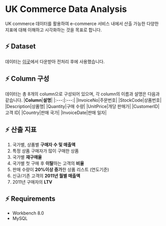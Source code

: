 # UK Commerce Data Analysis
UK commerce 데이터를 활용하여 e-commerce 서비스 내에서 산출 가능한 다양한 지표에 대해 이해하고 시각화하는 것을 목표로 합니다.

## ⚡ Dataset
데이터는 [이곳](https://www.kaggle.com/carrie1/ecommerce-data)에서 다운받아 전처리 후에 사용했습니다.

## ⚡ Column 구성
데이터는 총 8개의 column으로 구성되어 있으며, 각 column의 이름과 설명은 다음과 같습니다.
|**Column**|**설명**|
|:---:|:---:|
|InvoiceNo|주문번호|
|StockCode|상품번호|
|Description|상품명|
|Quantity|구매 수량|
|UnitPrice|개당 판매가|
|CustomerID|고객 ID|
|Country|판매 국가|
|InvoiceDate|판매 일자|

## ⚡ 산출 지표
1. 국가별, 상품별 **구매자 수 및 매출액**
2. 특정 상품 구매자가 많이 구매한 상품
3. 국가별 **재구매율**
4. 국가별 첫 구매 후 **이탈**하는 고객의 **비율**
5. 판매 수량이 **20%이상 증가**한 상품 리스트 (연도기준)
6. 신규/기존 고객의 **2011년 월별 매출액**
7. 2011년 구매자의 **LTV**

## ⚡ Requirements
* Workbench 8.0
* MySQL
